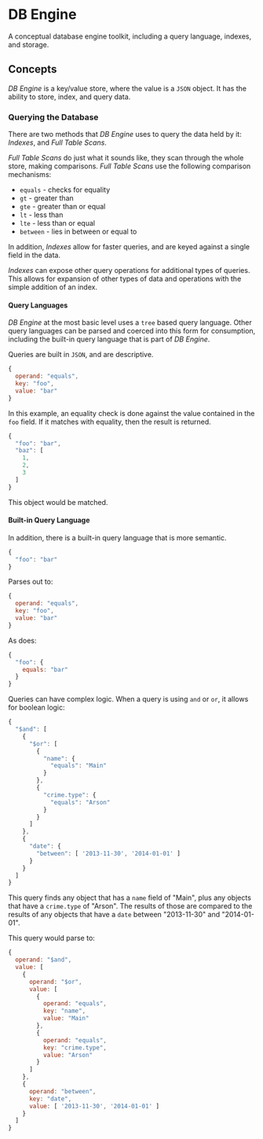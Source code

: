 # DB Engine

A conceptual database engine toolkit, including a query language, indexes, and storage.

## Concepts

*DB Engine* is a key/value store, where the value is a `JSON` object.  It has the ability to store, index, and query data.

### Querying the Database

There are two methods that *DB Engine* uses to query the data held by it: _Indexes_, and _Full Table Scans_.

_Full Table Scans_ do just what it sounds like, they scan through the whole store, making comparisons.  _Full Table Scans_ use the following comparison mechanisms:

* `equals` - checks for equality
* `gt` - greater than
* `gte` - greater than or equal
* `lt` - less than
* `lte` - less than or equal
* `between` - lies in between or equal to

In addition, _Indexes_ allow for faster queries, and are keyed against a single field in the data.

_Indexes_ can expose other query operations for additional types of queries.  This allows for expansion of other types of data and operations with the simple addition of an index.

#### Query Languages

*DB Engine* at the most basic level uses a `tree` based query language.  Other query languages can be parsed and coerced into this form for consumption, including the built-in query language that is part of *DB Engine*.

Queries are built in `JSON`, and are descriptive.

```js
{
  operand: "equals",
  key: "foo",
  value: "bar"
}
```

In this example, an equality check is done against the value contained in the `foo` field.  If it matches with equality, then the result is returned.

```js
{
  "foo": "bar",
  "baz": [
    1,
    2,
    3
  ]
}
```

This object would be matched.

#### Built-in Query Language

In addition, there is a built-in query language that is more semantic.

```js
{
  "foo": "bar"
}
```

Parses out to:

```js
{
  operand: "equals",
  key: "foo",
  value: "bar"
}
```

As does:

```js
{
  "foo": {
    equals: "bar"
  }
}
```

Queries can have complex logic.  When a query is using `and` or `or`, it allows for boolean logic:

```js
{
  "$and": [
    {
      "$or": [
        {
          "name": {
            "equals": "Main"
          }
        },
        {
          "crime.type": {
            "equals": "Arson"
          }
        }
      ]
    },
    {
      "date": {
        "between": [ '2013-11-30', '2014-01-01' ]
      }
    }
  ]
}
```

This query finds any object that has a `name` field of "Main", plus any objects that have a `crime.type` of "Arson".  The results of those are compared to the results of any objects that have a `date` between "2013-11-30" and "2014-01-01".

This query would parse to:

```js
{
  operand: "$and",
  value: [
    {
      operand: "$or",
      value: [
        {
          operand: "equals",
          key: "name",
          value: "Main"
        },
        {
          operand: "equals",
          key: "crime.type",
          value: "Arson"
        }
      ]
    },
    {
      operand: "between",
      key: "date",
      value: [ '2013-11-30', '2014-01-01' ]
    }
  ]
}
```
